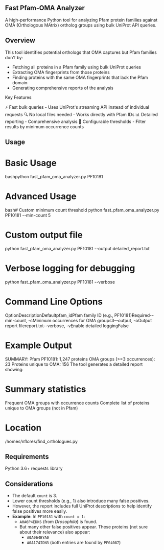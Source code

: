 ## Fast Pfam-OMA Analyzer
A high-performance Python tool for analyzing Pfam protein families against OMA (Orthologous MAtrix) ortholog groups using bulk UniProt API queries.
## Overview
This tool identifies potential orthologs that OMA captures but Pfam families don't by:

- Fetching all proteins in a Pfam family using bulk UniProt queries
- Extracting OMA fingerprints from those proteins
- Finding proteins with the same OMA fingerprints that lack the Pfam domain
- Generating comprehensive reports of the analysis

Key Features

⚡ Fast bulk queries - Uses UniProt's streaming API instead of individual requests
🔍 No local files needed - Works directly with Pfam IDs
📊 Detailed reporting - Comprehensive analysis 
🎯 Configurable thresholds - Filter results by minimum occurrence counts

## Usage
# Basic Usage
bashpython fast_pfam_oma_analyzer.py PF10181
# Advanced Usage
bash# Custom minimum count threshold
python fast_pfam_oma_analyzer.py PF10181 --min-count 5

# Custom output file
python fast_pfam_oma_analyzer.py PF10181 --output detailed_report.txt

# Verbose logging for debugging
python fast_pfam_oma_analyzer.py PF10181 --verbose

# Command Line Options
OptionDescriptionDefaultpfam_idPfam family ID (e.g., PF10181)Required--min-count, -cMinimum occurrences for OMA groups3--output, -oOutput report filereport.txt--verbose, -vEnable detailed loggingFalse

# Example Output
SUMMARY:
Pfam PF10181: 1,247 proteins
OMA groups (>=3 occurrences): 23
Proteins unique to OMA: 156
The tool generates a detailed report showing:

# Summary statistics
Frequent OMA groups with occurrence counts
Complete list of proteins unique to OMA groups (not in Pfam)

# Location 
/homes/nflores/find_orthologues.py

## Requirements

Python 3.6+
requests library

## Considerations

- The default `count` is 3.
- Lower count thresholds (e.g., 1) also introduce many false positives.
- However, the report includes full UniProt descriptions to help identify false positives more easily.
- **Example**: In `PF10181` with `count = 1`:
  - `A0A6P4EDK6` (from *Drosophila*) is found.
  - But many other false positives appear. These proteins (not sure about their relevance) also appear:
    - `A0A064BYA0`
    - `A0A174IDN3` (both entries are found by `PF04087`)


 

